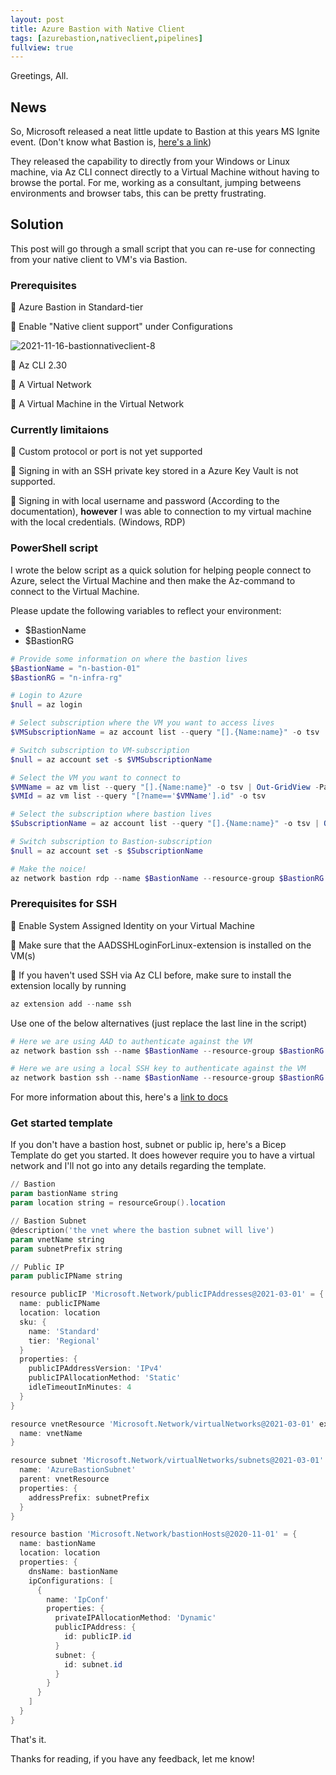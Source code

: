 ```yaml
---
layout: post
title: Azure Bastion with Native Client
tags: [azurebastion,nativeclient,pipelines]
fullview: true
---
```


Greetings, All.

## News

So, Microsoft released a neat little update to Bastion at this years MS Ignite event. (Don't know what Bastion is, [here's a link](https://docs.microsoft.com/en-us/azure/bastion/bastion-overview))

They released the capability to directly from your Windows or Linux machine, via Az CLI connect directly to a Virtual Machine without having to browse the portal.
For me, working as a consultant, jumping betweens environments and browser tabs, this can be pretty frustrating.

## Solution

This post will go through a small script that you can re-use for connecting from your native client to VM's via Bastion.

### Prerequisites

📌 Azure Bastion in Standard-tier

📌 Enable "Native client support" under Configurations

![2021-11-16-bastionnativeclient-8](https://raw.githubusercontent.com/egullbrandsson/egullbrandsson.github.io/master/assets/media/2021-11-16-bastionnativeclient/2021-11-16-bastionnativeclient-8.png)

📌 Az CLI 2.30

📌 A Virtual Network

📌 A Virtual Machine in the Virtual Network

### Currently limitaions

📌 Custom protocol or port is not yet supported

📌 Signing in with an SSH private key stored in a Azure Key Vault is not supported.

📌 Signing in with local username and password (According to the documentation), **however** I was able to connection to my virtual machine with the local credentials. (Windows, RDP)

### PowerShell script

I wrote the below script as a quick solution for helping people connect to Azure, select the Virtual Machine and then make the Az-command to connect to the Virtual Machine.

Please update the following variables to reflect your environment:

* $BastionName
* $BastionRG

``` PowerShell
# Provide some information on where the bastion lives
$BastionName = "n-bastion-01"
$BastionRG = "n-infra-rg"

# Login to Azure
$null = az login

# Select subscription where the VM you want to access lives
$VMSubscriptionName = az account list --query "[].{Name:name}" -o tsv | Out-GridView -PassThru -Title "Select the subscription where the VM you want to access lives"

# Switch subscription to VM-subscription
$null = az account set -s $VMSubscriptionName

# Select the VM you want to connect to
$VMName = az vm list --query "[].{Name:name}" -o tsv | Out-GridView -PassThru -Title "Select the VM you want to connect to"
$VMId = az vm list --query "[?name=='$VMName'].id" -o tsv

# Select the subscription where bastion lives
$SubscriptionName = az account list --query "[].{Name:name}" -o tsv | Out-GridView -PassThru -Title "Select the subscription where the Bastion host(s) lives"

# Switch subscription to Bastion-subscription
$null = az account set -s $SubscriptionName

# Make the noice!
az network bastion rdp --name $BastionName --resource-group $BastionRG --target-resource-id $VMId
```

### Prerequisites for SSH

📌 Enable System Assigned Identity on your Virtual Machine

📌 Make sure that the AADSSHLoginForLinux-extension is installed on the VM(s)

📌 If you haven't used SSH via Az CLI before, make sure to install the extension locally by running

``` PowerShell
az extension add --name ssh
```

Use one of the below alternatives (just replace the last line in the script)

``` PowerShell
# Here we are using AAD to authenticate against the VM
az network bastion ssh --name $BastionName --resource-group $BastionRG --target-resource-id $VMId --auth-type "AAD"
```

``` PowerShell
# Here we are using a local SSH key to authenticate against the VM
az network bastion ssh --name $BastionName --resource-group $BastionRG --target-resource-id $VMId --auth-type "ssh-key" --username "xyz" --ssh-key "C:\filepath\sshkey.pem"
```

For more information about this, here's a [link to docs](https://docs.microsoft.com/en-us/azure/bastion/connect-native-client-windows)

### Get started template

If you don't have a bastion host, subnet or public ip, here's a Bicep Template do get you started. It does however require you to have a virtual network and I'll not go into any details regarding the template.

``` PowerShell
// Bastion
param bastionName string
param location string = resourceGroup().location

// Bastion Subnet
@description('the vnet where the bastion subnet will live')
param vnetName string
param subnetPrefix string

// Public IP
param publicIPName string

resource publicIP 'Microsoft.Network/publicIPAddresses@2021-03-01' = {
  name: publicIPName
  location: location
  sku: {
    name: 'Standard'
    tier: 'Regional'
  }
  properties: {
    publicIPAddressVersion: 'IPv4'
    publicIPAllocationMethod: 'Static'
    idleTimeoutInMinutes: 4
  }
}

resource vnetResource 'Microsoft.Network/virtualNetworks@2021-03-01' existing = {
  name: vnetName
}

resource subnet 'Microsoft.Network/virtualNetworks/subnets@2021-03-01' = {
  name: 'AzureBastionSubnet'
  parent: vnetResource
  properties: {
    addressPrefix: subnetPrefix
  }
}

resource bastion 'Microsoft.Network/bastionHosts@2020-11-01' = {
  name: bastionName
  location: location
  properties: {
    dnsName: bastionName
    ipConfigurations: [
      {
        name: 'IpConf'
        properties: {
          privateIPAllocationMethod: 'Dynamic'
          publicIPAddress: {
            id: publicIP.id
          }
          subnet: {
            id: subnet.id
          }
        }
      }
    ]
  }
}

```

That's it.

Thanks for reading, if you have any feedback, let me know!
